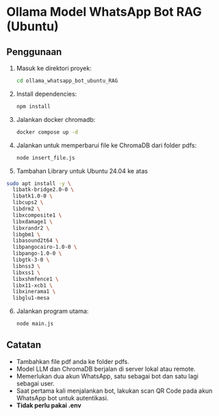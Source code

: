 # Ollama Model WhatsApp Bot RAG (Ubuntu)

## Penggunaan

1. Masuk ke direktori proyek:
   ```sh
   cd ollama_whatsapp_bot_ubuntu_RAG
   ```

2. Install dependencies:
   ```sh
   npm install
   ```

3. Jalankan docker chromadb:
   ```sh
   docker compose up -d
   ```

4. Jalankan untuk memperbarui file ke ChromaDB dari folder pdfs:
   ```sh
   node insert_file.js
   ```

 5. Tambahan Library untuk Ubuntu 24.04 ke atas

```sh
sudo apt install -y \
  libatk-bridge2.0-0 \
  libatk1.0-0 \
  libcups2 \
  libdrm2 \
  libxcomposite1 \
  libxdamage1 \
  libxrandr2 \
  libgbm1 \
  libasound2t64 \
  libpangocairo-1.0-0 \
  libpango-1.0-0 \
  libgtk-3-0 \
  libnss3 \
  libxss1 \
  libxshmfence1 \
  libx11-xcb1 \
  libxinerama1 \
  libglu1-mesa
```
6. Jalankan program utama:
   ```sh
   node main.js
   ```

## Catatan
- Tambahkan file pdf anda ke folder pdfs.
- Model LLM dan ChromaDB berjalan di server lokal atau remote.
- Memerlukan dua akun WhatsApp, satu sebagai bot dan satu lagi sebagai user.
- Saat pertama kali menjalankan bot, lakukan scan QR Code pada akun WhatsApp bot untuk autentikasi.
- __Tidak perlu pakai .env__

